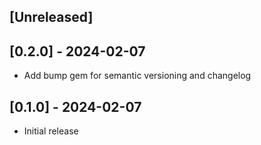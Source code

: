 ## [Unreleased]

## [0.2.0] - 2024-02-07

- Add bump gem for semantic versioning and changelog

## [0.1.0] - 2024-02-07

- Initial release
